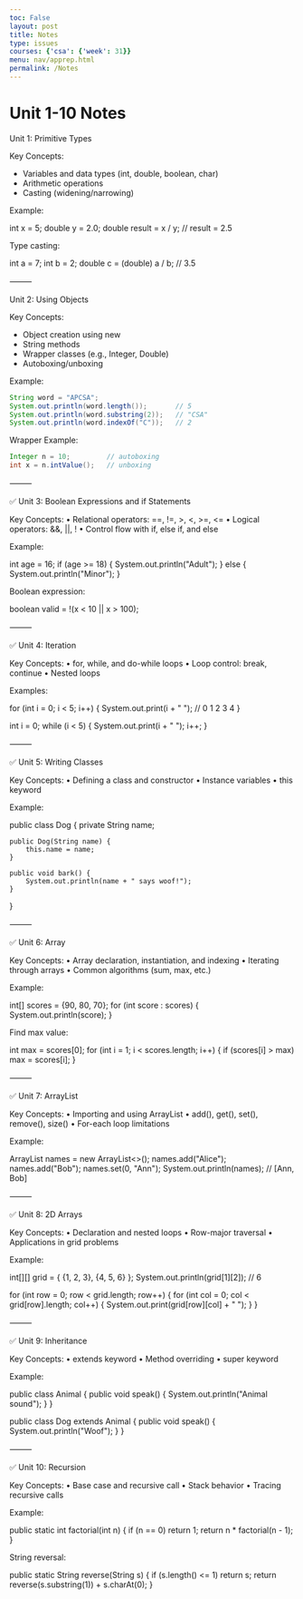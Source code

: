 ```yaml
---
toc: False
layout: post
title: Notes
type: issues
courses: {'csa': {'week': 31}}
menu: nav/apprep.html
permalink: /Notes
---
```


# Unit 1-10 Notes


Unit 1: Primitive Types

Key Concepts:
- Variables and data types (int, double, boolean, char)
- Arithmetic operations
- Casting (widening/narrowing)

Example:

int x = 5;
double y = 2.0;
double result = x / y; // result = 2.5

Type casting:

int a = 7;
int b = 2;
double c = (double) a / b; // 3.5

⸻

Unit 2: Using Objects

Key Concepts:
- Object creation using new
- String methods
- Wrapper classes (e.g., Integer, Double)
- Autoboxing/unboxing

Example:

```java
String word = "APCSA";
System.out.println(word.length());       // 5
System.out.println(word.substring(2));   // "CSA"
System.out.println(word.indexOf("C"));   // 2
```

Wrapper Example:

```java
Integer n = 10;         // autoboxing
int x = n.intValue();   // unboxing
```

⸻

✅ Unit 3: Boolean Expressions and if Statements

Key Concepts:
	•	Relational operators: ==, !=, >, <, >=, <=
	•	Logical operators: &&, ||, !
	•	Control flow with if, else if, and else

Example:

int age = 16;
if (age >= 18) {
    System.out.println("Adult");
} else {
    System.out.println("Minor");
}

Boolean expression:

boolean valid = !(x < 10 || x > 100);



⸻

✅ Unit 4: Iteration

Key Concepts:
	•	for, while, and do-while loops
	•	Loop control: break, continue
	•	Nested loops

Examples:

for (int i = 0; i < 5; i++) {
    System.out.print(i + " "); // 0 1 2 3 4
}

int i = 0;
while (i < 5) {
    System.out.print(i + " ");
    i++;
}



⸻

✅ Unit 5: Writing Classes

Key Concepts:
	•	Defining a class and constructor
	•	Instance variables
	•	this keyword

Example:

public class Dog {
    private String name;

    public Dog(String name) {
        this.name = name;
    }

    public void bark() {
        System.out.println(name + " says woof!");
    }
}



⸻

✅ Unit 6: Array

Key Concepts:
	•	Array declaration, instantiation, and indexing
	•	Iterating through arrays
	•	Common algorithms (sum, max, etc.)

Example:

int[] scores = {90, 80, 70};
for (int score : scores) {
    System.out.println(score);
}

Find max value:

int max = scores[0];
for (int i = 1; i < scores.length; i++) {
    if (scores[i] > max) max = scores[i];
}



⸻

✅ Unit 7: ArrayList

Key Concepts:
	•	Importing and using ArrayList
	•	add(), get(), set(), remove(), size()
	•	For-each loop limitations

Example:

ArrayList<String> names = new ArrayList<>();
names.add("Alice");
names.add("Bob");
names.set(0, "Ann");
System.out.println(names); // [Ann, Bob]



⸻

✅ Unit 8: 2D Arrays

Key Concepts:
	•	Declaration and nested loops
	•	Row-major traversal
	•	Applications in grid problems

Example:

int[][] grid = {
    {1, 2, 3},
    {4, 5, 6}
};
System.out.println(grid[1][2]); // 6

for (int row = 0; row < grid.length; row++) {
    for (int col = 0; col < grid[row].length; col++) {
        System.out.print(grid[row][col] + " ");
    }
}



⸻

✅ Unit 9: Inheritance

Key Concepts:
	•	extends keyword
	•	Method overriding
	•	super keyword

Example:

public class Animal {
    public void speak() {
        System.out.println("Animal sound");
    }
}

public class Dog extends Animal {
    public void speak() {
        System.out.println("Woof");
    }
}



⸻

✅ Unit 10: Recursion

Key Concepts:
	•	Base case and recursive call
	•	Stack behavior
	•	Tracing recursive calls

Example:

public static int factorial(int n) {
    if (n == 0) return 1;
    return n * factorial(n - 1);
}

String reversal:

public static String reverse(String s) {
    if (s.length() <= 1) return s;
    return reverse(s.substring(1)) + s.charAt(0);
}